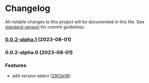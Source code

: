 # Changelog

All notable changes to this project will be documented in this file. See [standard-version](https://github.com/conventional-changelog/standard-version) for commit guidelines.

### [0.0.2-alpha.1](https://github.com/isubo-org/version/compare/v0.0.2-alpha.0...v0.0.2-alpha.1) (2023-08-01)

### 0.0.2-alpha.0 (2023-08-01)


### Features

* add version select ([2903e16](https://github.com/isubo-org/version/commit/2903e1675b2c7de687ed0659647c87f5e7fe1f6c))
